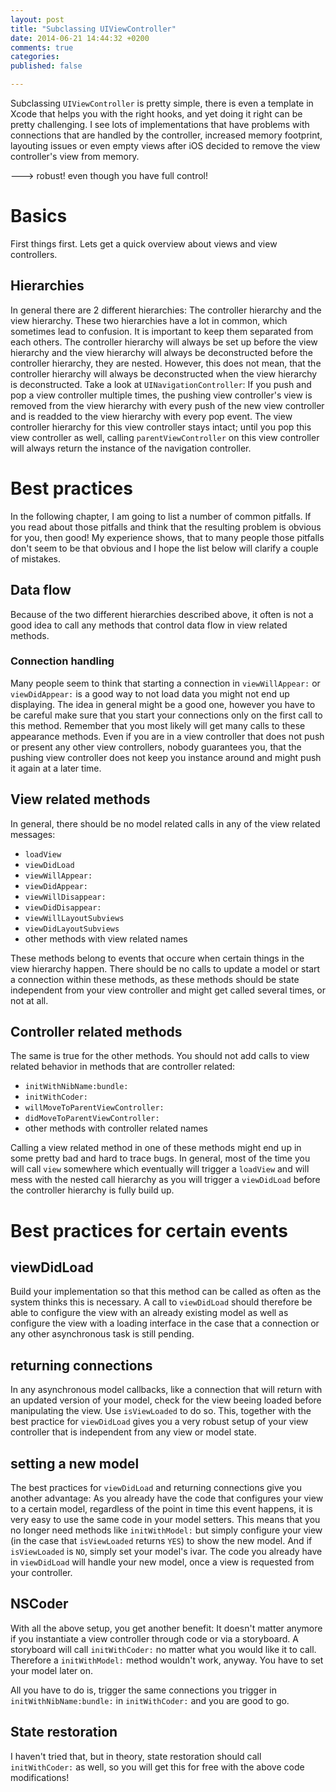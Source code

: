 ```yaml
---
layout: post
title: "Subclassing UIViewController"
date: 2014-06-21 14:44:32 +0200
comments: true
categories: 
published: false

---
```


Subclassing `UIViewController` is pretty simple, there is even a template in Xcode that helps you with the right hooks, and yet doing it right can be pretty challenging. I see lots of implementations that have problems with connections that are handled by the controller, increased memory footprint, layouting issues or even empty views after iOS decided to remove the view controller's view from memory.

---> robust! even though you have full control!

# Basics
First things first. Lets get a quick overview about views and view controllers.

## Hierarchies

In general there are 2 different hierarchies: The controller hierarchy and the view hierarchy. These two hierarchies have a lot in common, which sometimes lead to confusion. It is important to keep them separated from each others. The controller hierarchy will always be set up before the view hierarchy and the view hierarchy will always be deconstructed before the controller hierarchy, they are nested. However, this does not mean, that the controller hierarchy will always be deconstructed when the view hierarchy is deconstructed. Take a look at `UINavigationController`: If you push and pop a view controller multiple times, the pushing view controller's view is removed from the view hierarchy with every push of the new view controller and is readded to the view hierarchy with every pop event. The view controller hierarchy for this view controller stays intact; until you pop this view controller as well, calling `parentViewController` on this view controller will always return the instance of the navigation controller.

# Best practices
In the following chapter, I am going to list a number of common pitfalls. If you read about those pitfalls and think that the resulting problem is obvious for you, then good! My experience shows, that to many people those pitfalls don't seem to be that obvious and I hope the list below will clarify a couple of mistakes.

## Data flow
Because of the two different hierarchies described above, it often is not a good idea to call any methods that control data flow in view related methods.

### Connection handling
Many people seem to think that starting a connection in `viewWillAppear:` or `viewDidAppear:` is a good way to not load data you might not end up displaying. The idea in general might be a good one, however you have to be careful make sure that you start your connections only on the first call to this method. Remember that you most likely will get many calls to these appearance methods. Even if you are in a view controller that does not push or present any other view controllers, nobody guarantees you, that the pushing view controller does not keep you instance around and might push it again at a later time.

## View related methods

In general, there should be no model related calls in any of the view related messages:

- `loadView`
- `viewDidLoad`
- `viewWillAppear:`
- `viewDidAppear:`
- `viewWillDisappear:`
- `viewDidDisappear:`
- `viewWillLayoutSubviews`
- `viewDidLayoutSubviews`
- other methods with view related names

These methods belong to events that occure when certain things in the view hierarchy happen. There should be no calls to update a model or start a connection within these methods, as these methods should be state independent from your view controller and might get called several times, or not at all.

## Controller related methods

The same is true for the other methods. You should not add calls to view related behavior in methods that are controller related:

- `initWithNibName:bundle:`
- `initWithCoder:`
- `willMoveToParentViewController:`
- `didMoveToParentViewController:`
- other methods with controller related names

Calling a view related method in one of these methods might end up in some pretty bad and hard to trace bugs. In general, most of the time you will call `view` somewhere which eventually will trigger a `loadView` and will mess with the nested call hierarchy as you will trigger a `viewDidLoad` before the controller hierarchy is fully build up.

# Best practices for certain events

## viewDidLoad

Build your implementation so that this method can be called as often as the system thinks this is necessary. A call to `viewDidLoad` should therefore be able to configure the view with an already existing model as well as configure the view with a loading interface in the case that a connection or any other asynchronous task is still pending.

## returning connections

In any asynchronous model callbacks, like a connection that will return with an updated version of your model, check for the view beeing loaded before manipulating the view. Use `isViewLoaded` to do so. This, together with the best practice for `viewDidLoad` gives you a very robust setup of your view controller that is independent from any view or model state.

## setting a new model

The best practices for `viewDidLoad` and returning connections give you another advantage: As you already have the code that configures your view to a certain model, regardless of the point in time this event happens, it is very easy to use the same code in your model setters. This means that you no longer need methods like `initWithModel:` but simply configure your view (in the case that `isViewLoaded` returns `YES`) to show the new model. And if `isViewLoaded` is `NO`, simply set your model's ivar. The code you already have in `viewDidLoad` will handle your new model, once a view is requested from your controller.

## NSCoder

With all the above setup, you get another benefit: It doesn't matter anymore if you instantiate a view controller through code or via a storyboard. A storyboard will call `initWithCoder:` no matter what you would like it to call. Therefore a `initWithModel:` method wouldn't work, anyway. You have to set your model later on.

All you have to do is, trigger the same connections you trigger in `initWithNibName:bundle:` in `initWithCoder:` and you are good to go.

## State restoration

I haven't tried that, but in theory, state restoration should call `initWithCoder:` as well, so you will get this for free with the above code modifications!